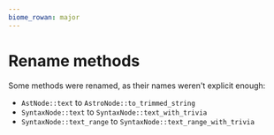 ```yaml
---
biome_rowan: major
---
```


# Rename methods

Some methods were renamed, as their names weren't explicit enough:

- `AstNode::text` to `AstroNode::to_trimmed_string`
- `SyntaxNode::text` to `SyntaxNode::text_with_trivia`
- `SyntaxNode::text_range` to `SyntaxNode::text_range_with_trivia`
